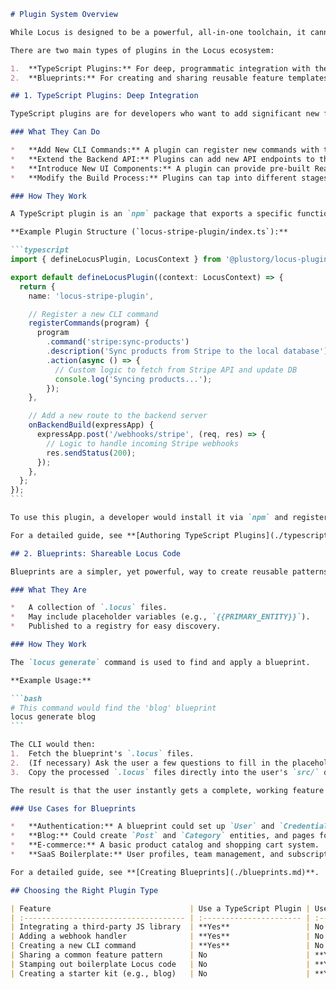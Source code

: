 ````markdown
# Plugin System Overview

While Locus is designed to be a powerful, all-in-one toolchain, it cannot anticipate every possible need or third-party integration. To prevent hitting a "glass ceiling," Locus is built with an extensible plugin architecture. Plugins allow you to enhance the Locus compiler and CLI with new capabilities, from adding support for new services to creating shareable code templates.

There are two main types of plugins in the Locus ecosystem:

1.  **TypeScript Plugins:** For deep, programmatic integration with the compiler and CLI.
2.  **Blueprints:** For creating and sharing reusable feature templates written in Locus itself.

## 1. TypeScript Plugins: Deep Integration

TypeScript plugins are for developers who want to add significant new functionality to Locus. These are `npm` packages that hook directly into the Locus compilation and command lifecycle.

### What They Can Do

*   **Add New CLI Commands:** A plugin can register new commands with the `locus` CLI. For example, a Stripe plugin could add `locus stripe:setup` to handle API key configuration.
*   **Extend the Backend API:** Plugins can add new API endpoints to the generated Express server. This is perfect for handling webhooks from third-party services.
*   **Introduce New UI Components:** A plugin can provide pre-built React components that can be used directly within the `ui` block of your `.locus` files. For example, a mapping plugin could provide a `<MapboxGL>` component.
*   **Modify the Build Process:** Plugins can tap into different stages of the build process to add custom validation, code transformations, or asset processing.

### How They Work

A TypeScript plugin is an `npm` package that exports a specific function, `defineLocusPlugin`. This function returns an object that describes the plugin's hooks and contributions.

**Example Plugin Structure (`locus-stripe-plugin/index.ts`):**

```typescript
import { defineLocusPlugin, LocusContext } from '@plustorg/locus-plugin-sdk';

export default defineLocusPlugin((context: LocusContext) => {
  return {
    name: 'locus-stripe-plugin',

    // Register a new CLI command
    registerCommands(program) {
      program
        .command('stripe:sync-products')
        .description('Sync products from Stripe to the local database')
        .action(async () => {
          // Custom logic to fetch from Stripe API and update DB
          console.log('Syncing products...');
        });
    },

    // Add a new route to the backend server
    onBackendBuild(expressApp) {
      expressApp.post('/webhooks/stripe', (req, res) => {
        // Logic to handle incoming Stripe webhooks
        res.sendStatus(200);
      });
    },
  };
});
```

To use this plugin, a developer would install it via `npm` and register it in their `Locus.toml` file.

For a detailed guide, see **[Authoring TypeScript Plugins](./typescript-plugins.md)**.

## 2. Blueprints: Shareable Locus Code

Blueprints are a simpler, yet powerful, way to create reusable patterns. A blueprint is essentially a template for a common feature (like a blog, a user authentication system, or a contact form) written entirely in Locus.

### What They Are

*   A collection of `.locus` files.
*   May include placeholder variables (e.g., `{{PRIMARY_ENTITY}}`).
*   Published to a registry for easy discovery.

### How They Work

The `locus generate` command is used to find and apply a blueprint.

**Example Usage:**

```bash
# This command would find the 'blog' blueprint
locus generate blog
```

The CLI would then:
1.  Fetch the blueprint's `.locus` files.
2.  (If necessary) Ask the user a few questions to fill in the placeholder variables (e.g., "What do you want to call your blog posts? `Post`").
3.  Copy the processed `.locus` files directly into the user's `src/` directory.

The result is that the user instantly gets a complete, working feature added to their project. The generated code is standard Locus code, so it's fully editable and customizable.

### Use Cases for Blueprints

*   **Authentication:** A blueprint could set up `User` and `Credential` entities, `Login` and `Register` pages, and the necessary actions.
*   **Blog:** Could create `Post` and `Category` entities, and pages for listing and viewing posts.
*   **E-commerce:** A basic product catalog and shopping cart system.
*   **SaaS Boilerplate:** User profiles, team management, and subscription logic.

For a detailed guide, see **[Creating Blueprints](./blueprints.md)**.

## Choosing the Right Plugin Type

| Feature                               | Use a TypeScript Plugin | Use a Blueprint                     |
| :------------------------------------ | :---------------------- | :---------------------------------- |
| Integrating a third-party JS library  | **Yes**                 | No                                  |
| Adding a webhook handler              | **Yes**                 | No                                  |
| Creating a new CLI command            | **Yes**                 | No                                  |
| Sharing a common feature pattern      | No                      | **Yes**                             |
| Stamping out boilerplate Locus code   | No                      | **Yes**                             |
| Creating a starter kit (e.g., blog)   | No                      | **Yes**                             |
````
